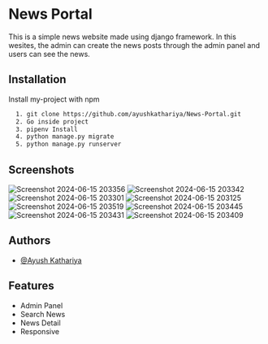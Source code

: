 # News Portal

This is a simple news website made using django framework. In this wesites, the admin can create the news posts through the admin panel and users can see the news.

## Installation

Install my-project with npm

```bash
  1. git clone https://github.com/ayushkathariya/News-Portal.git
  2. Go inside project
  3. pipenv Install
  4. python manage.py migrate
  5. python manage.py runserver
```

## Screenshots

![Screenshot 2024-06-15 203356](https://github.com/ayushkathariya/News-Portal/assets/126759734/ecfd1ec0-2242-402d-89f0-3b3fc13e9415)
![Screenshot 2024-06-15 203342](https://github.com/ayushkathariya/News-Portal/assets/126759734/c50e0af1-c21a-41f8-8ac9-5e20e50b4ff5)
![Screenshot 2024-06-15 203301](https://github.com/ayushkathariya/News-Portal/assets/126759734/0d40c8fd-1aed-4bb4-a96e-4cd408a249ff)
![Screenshot 2024-06-15 203125](https://github.com/ayushkathariya/News-Portal/assets/126759734/f527f642-881a-4397-b48b-108c83613a67)
![Screenshot 2024-06-15 203519](https://github.com/ayushkathariya/News-Portal/assets/126759734/6eeee204-a139-43b5-b899-9957c61e9bc4)
![Screenshot 2024-06-15 203445](https://github.com/ayushkathariya/News-Portal/assets/126759734/9cc4f221-e62a-44a5-96ce-425e8c665daa)
![Screenshot 2024-06-15 203431](https://github.com/ayushkathariya/News-Portal/assets/126759734/3466180c-98d1-44f1-bb40-1932ff607175)
![Screenshot 2024-06-15 203409](https://github.com/ayushkathariya/News-Portal/assets/126759734/f3e542d7-abad-46cd-b50a-68c53ca1444e)


## Authors

- [@Ayush Kathariya](https://github.com/ayushkathariya)

## Features

- Admin Panel
- Search News
- News Detail
- Responsive

